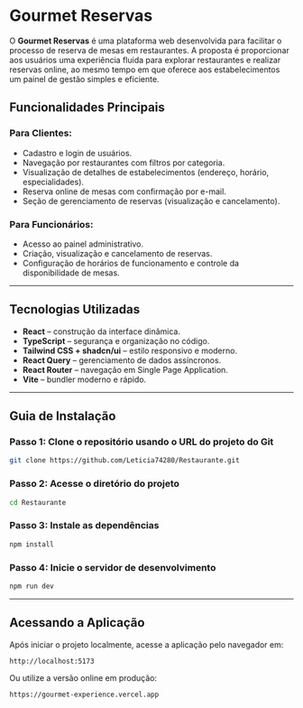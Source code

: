 # Gourmet Reservas

O **Gourmet Reservas** é uma plataforma web desenvolvida para facilitar o processo de reserva de mesas em restaurantes. A proposta é proporcionar aos usuários uma experiência fluida para explorar restaurantes e realizar reservas online, ao mesmo tempo em que oferece aos estabelecimentos um painel de gestão simples e eficiente.

## Funcionalidades Principais

### Para Clientes:

* Cadastro e login de usuários.
* Navegação por restaurantes com filtros por categoria.
* Visualização de detalhes de estabelecimentos (endereço, horário, especialidades).
* Reserva online de mesas com confirmação por e-mail.
* Seção de gerenciamento de reservas (visualização e cancelamento).

### Para Funcionários:

* Acesso ao painel administrativo.
* Criação, visualização e cancelamento de reservas.
* Configuração de horários de funcionamento e controle da disponibilidade de mesas.

---

## Tecnologias Utilizadas

* **React** – construção da interface dinâmica.
* **TypeScript** – segurança e organização no código.
* **Tailwind CSS + shadcn/ui** – estilo responsivo e moderno.
* **React Query** – gerenciamento de dados assíncronos.
* **React Router** – navegação em Single Page Application.
* **Vite** – bundler moderno e rápido.

---

## Guia de Instalação

### Passo 1: Clone o repositório usando o URL do projeto do Git

```bash
git clone https://github.com/Leticia74280/Restaurante.git
````

### Passo 2: Acesse o diretório do projeto

```bash
cd Restaurante
```

### Passo 3: Instale as dependências

```bash
npm install
```

### Passo 4: Inicie o servidor de desenvolvimento

```bash
npm run dev
```

---

## Acessando a Aplicação

Após iniciar o projeto localmente, acesse a aplicação pelo navegador em:

```
http://localhost:5173
```

Ou utilize a versão online em produção:

```
https://gourmet-experience.vercel.app
```
